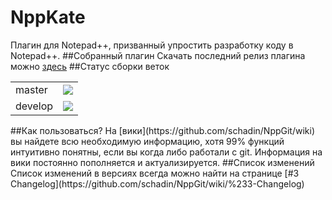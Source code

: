 # NppKate
Плагин для Notepad++, призванный упростить разработку коду в Notepad++.
##Собранный плагин
Скачать последний релиз плагина можно [здесь](https://github.com/schadin/NppGit/releases/latest)
##Статус сборки веток
<table border="0px" style="border-color=transparent">
<tr>
  <td>master</td>
  <td> <img src="https://ci.appveyor.com/api/projects/status/56onb24oa6g7x585?svg=true"/> </td>
</tr>
<tr>
  <td>develop</td>
  <td> <img src="https://ci.appveyor.com/api/projects/status/0juypbxi4ew49ug5?svg=true"/> </td>
</tr>
</table>
##Как пользоваться?
На [вики](https://github.com/schadin/NppGit/wiki) вы найдете всю необходимую информацию, хотя 99% функций интуитивно понятны, если вы когда либо работали с git. Информация на вики постоянно пополняется и актуализируется.
##Список изменений
Список изменений в версиях всегда можно найти на странице [#3 Changelog](https://github.com/schadin/NppGit/wiki/%233-Changelog)
